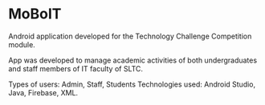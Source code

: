 # MoBoIT

Android application developed for the
Technology Challenge Competition module.

App was developed to manage academic
activities of both undergraduates and staff
members of IT faculty of SLTC.

Types of users: Admin, Staff, Students
Technologies used: Android Studio, Java,
Firebase, XML.
